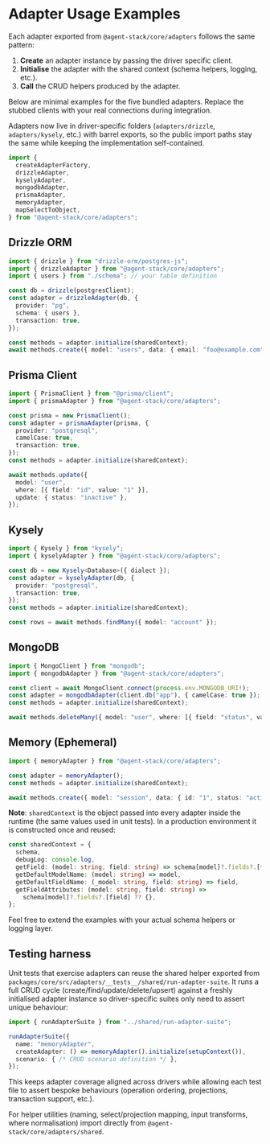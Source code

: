 # Adapter Usage Examples

Each adapter exported from `@agent-stack/core/adapters` follows the same pattern:

1. **Create** an adapter instance by passing the driver specific client.
2. **Initialise** the adapter with the shared context (schema helpers, logging, etc.).
3. **Call** the CRUD helpers produced by the adapter.

Below are minimal examples for the five bundled adapters. Replace the stubbed
clients with your real connections during integration.

Adapters now live in driver-specific folders (`adapters/drizzle`, `adapters/kysely`, etc.)
with barrel exports, so the public import paths stay the same while keeping the
implementation self-contained.

```ts
import {
  createAdapterFactory,
  drizzleAdapter,
  kyselyAdapter,
  mongodbAdapter,
  prismaAdapter,
  memoryAdapter,
  mapSelectToObject,
} from "@agent-stack/core/adapters";
```

## Drizzle ORM

```ts
import { drizzle } from "drizzle-orm/postgres-js";
import { drizzleAdapter } from "@agent-stack/core/adapters";
import { users } from "./schema"; // your table definition

const db = drizzle(postgresClient);
const adapter = drizzleAdapter(db, {
  provider: "pg",
  schema: { users },
  transaction: true,
});

const methods = adapter.initialize(sharedContext);
await methods.create({ model: "users", data: { email: "foo@example.com" } });
```

## Prisma Client

```ts
import { PrismaClient } from "@prisma/client";
import { prismaAdapter } from "@agent-stack/core/adapters";

const prisma = new PrismaClient();
const adapter = prismaAdapter(prisma, {
  provider: "postgresql",
  camelCase: true,
  transaction: true,
});
const methods = adapter.initialize(sharedContext);

await methods.update({
  model: "user",
  where: [{ field: "id", value: "1" }],
  update: { status: "inactive" },
});
```

## Kysely

```ts
import { Kysely } from "kysely";
import { kyselyAdapter } from "@agent-stack/core/adapters";

const db = new Kysely<Database>({ dialect });
const adapter = kyselyAdapter(db, {
  provider: "postgresql",
  transaction: true,
});
const methods = adapter.initialize(sharedContext);

const rows = await methods.findMany({ model: "account" });
```

## MongoDB

```ts
import { MongoClient } from "mongodb";
import { mongodbAdapter } from "@agent-stack/core/adapters";

const client = await MongoClient.connect(process.env.MONGODB_URI!);
const adapter = mongodbAdapter(client.db("app"), { camelCase: true });
const methods = adapter.initialize(sharedContext);

await methods.deleteMany({ model: "user", where: [{ field: "status", value: "inactive" }] });
```

## Memory (Ephemeral)

```ts
import { memoryAdapter } from "@agent-stack/core/adapters";

const adapter = memoryAdapter();
const methods = adapter.initialize(sharedContext);

await methods.create({ model: "session", data: { id: "1", status: "active" } });
```

**Note**: `sharedContext` is the object passed into every adapter inside the
runtime (the same values used in unit tests). In a production environment it is
constructed once and reused:

```ts
const sharedContext = {
  schema,
  debugLog: console.log,
  getField: (model: string, field: string) => schema[model]?.fields?.[field],
  getDefaultModelName: (model: string) => model,
  getDefaultFieldName: (_model: string, field: string) => field,
  getFieldAttributes: (model: string, field: string) =>
    schema[model]?.fields?.[field] ?? {},
};
```

Feel free to extend the examples with your actual schema helpers or logging
layer.

## Testing harness

Unit tests that exercise adapters can reuse the shared helper exported from
`packages/core/src/adapters/__tests__/shared/run-adapter-suite`. It runs a full
CRUD cycle (create/find/update/delete/upsert) against a freshly initialised
adapter instance so driver-specific suites only need to assert unique behaviour:

```ts
import { runAdapterSuite } from "../shared/run-adapter-suite";

runAdapterSuite({
  name: "memoryAdapter",
  createAdapter: () => memoryAdapter().initialize(setupContext()),
  scenario: { /* CRUD scenario definition */ },
});
```

This keeps adapter coverage aligned across drivers while allowing each test file
to assert bespoke behaviours (operation ordering, projections, transaction
support, etc.).

For helper utilities (naming, select/projection mapping, input transforms, where
normalisation) import directly from `@agent-stack/core/adapters/shared`.
